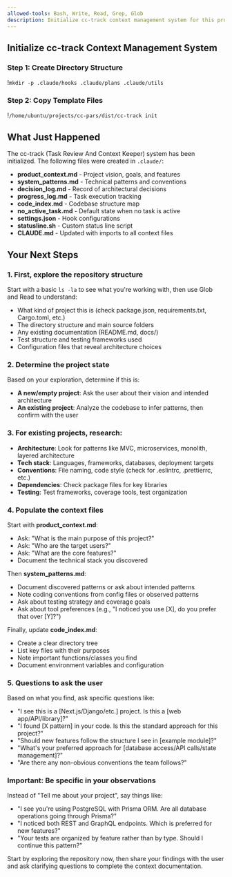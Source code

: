 ```yaml
---
allowed-tools: Bash, Write, Read, Grep, Glob
description: Initialize cc-track context management system for this project
---
```


## Initialize cc-track Context Management System

### Step 1: Create Directory Structure
!`mkdir -p .claude/hooks .claude/plans .claude/utils`

### Step 2: Copy Template Files
!`/home/ubuntu/projects/cc-pars/dist/cc-track init`

## What Just Happened

The cc-track (Task Review And Context Keeper) system has been initialized. The following files were created in `.claude/`:

- **product_context.md** - Project vision, goals, and features
- **system_patterns.md** - Technical patterns and conventions
- **decision_log.md** - Record of architectural decisions
- **progress_log.md** - Task execution tracking
- **code_index.md** - Codebase structure map
- **no_active_task.md** - Default state when no task is active
- **settings.json** - Hook configurations
- **statusline.sh** - Custom status line script
- **CLAUDE.md** - Updated with imports to all context files

## Your Next Steps

### 1. First, explore the repository structure

Start with a basic `ls -la` to see what you're working with, then use Glob and Read to understand:
- What kind of project this is (check package.json, requirements.txt, Cargo.toml, etc.)
- The directory structure and main source folders
- Any existing documentation (README.md, docs/)
- Test structure and testing frameworks used
- Configuration files that reveal architecture choices

### 2. Determine the project state

Based on your exploration, determine if this is:
- **A new/empty project**: Ask the user about their vision and intended architecture
- **An existing project**: Analyze the codebase to infer patterns, then confirm with the user

### 3. For existing projects, research:

- **Architecture**: Look for patterns like MVC, microservices, monolith, layered architecture
- **Tech stack**: Languages, frameworks, databases, deployment targets
- **Conventions**: File naming, code style (check for .eslintrc, .prettierrc, etc.)
- **Dependencies**: Check package files for key libraries
- **Testing**: Test frameworks, coverage tools, test organization

### 4. Populate the context files

Start with **product_context.md**:
- Ask: "What is the main purpose of this project?"
- Ask: "Who are the target users?"
- Ask: "What are the core features?"
- Document the technical stack you discovered

Then **system_patterns.md**:
- Document discovered patterns or ask about intended patterns
- Note coding conventions from config files or observed patterns
- Ask about testing strategy and coverage goals
- Ask about tool preferences (e.g., "I noticed you use [X], do you prefer that over [Y]?")

Finally, update **code_index.md**:
- Create a clear directory tree
- List key files with their purposes
- Note important functions/classes you find
- Document environment variables and configuration

### 5. Questions to ask the user

Based on what you find, ask specific questions like:
- "I see this is a [Next.js/Django/etc.] project. Is this a [web app/API/library]?"
- "I found [X pattern] in your code. Is this the standard approach for this project?"
- "Should new features follow the structure I see in [example module]?"
- "What's your preferred approach for [database access/API calls/state management]?"
- "Are there any non-obvious conventions the team follows?"

### Important: Be specific in your observations
Instead of "Tell me about your project", say things like:
- "I see you're using PostgreSQL with Prisma ORM. Are all database operations going through Prisma?"
- "I noticed both REST and GraphQL endpoints. Which is preferred for new features?"
- "Your tests are organized by feature rather than by type. Should I continue this pattern?"

Start by exploring the repository now, then share your findings with the user and ask clarifying questions to complete the context documentation.